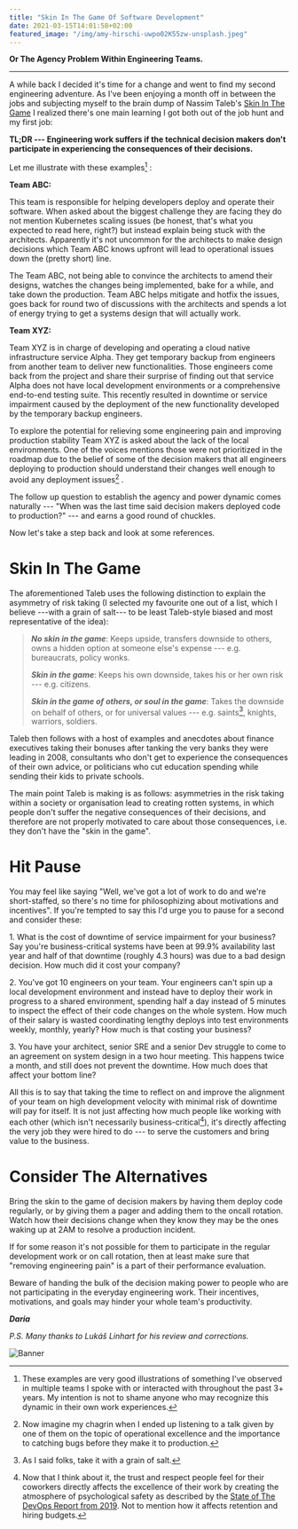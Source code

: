 ```yaml
---
title: "Skin In The Game Of Software Development"
date: 2021-03-15T14:01:58+02:00
featured_image: "/img/amy-hirschi-uwpo02K55zw-unsplash.jpeg"
---
```


**Or The Agency Problem Within Engineering Teams.**

___

A while back I decided it's time for a change and went to find my second engineering adventure. As I've been enjoying a month off in between the
jobs and subjecting myself to the brain dump of Nassim Taleb's [Skin In
The
Game](https://www.goodreads.com/book/show/36064445-skin-in-the-game)
I realized there's one main learning I got both out of the job hunt and my
first job:

**TL;DR --- Engineering work suffers if the technical decision makers
don't participate in experiencing the consequences of their decisions.**

Let me illustrate with these examples[^1] :

**Team ABC:**

This team is responsible for helping developers deploy and operate their
software. When asked about the biggest challenge they are facing they do
not mention Kubernetes scaling issues (be honest, that's what you
expected to read here, right?) but instead explain being stuck with the
architects. Apparently it's not uncommon for the architects to make
design decisions which Team ABC knows upfront will lead to operational
issues down the (pretty short) line.

The Team ABC, not being able to convince the architects to amend their
designs, watches the changes being implemented, bake for a while, and
take down the production. Team ABC helps mitigate and hotfix the issues,
goes back for round two of discussions with the architects and spends a
lot of energy trying to get a systems design that will actually work.

**Team XYZ:**

Team XYZ is in charge of developing and operating a cloud native
infrastructure service Alpha. They get temporary backup from engineers
from another team to deliver new functionalities. Those engineers come
back from the project and share their surprise of finding out that
service Alpha does not have local development environments or a
comprehensive end-to-end testing suite. This recently resulted in
downtime or service impairment caused by the deployment of the new
functionality developed by the temporary backup engineers.

To explore the potential for relieving some engineering pain and
improving production stability Team XYZ is asked about the lack of the
local environments. One of the voices mentions those were not
prioritized in the roadmap due to the belief of some of the decision
makers that all engineers deploying to production should understand
their changes well enough to avoid any deployment issues[^2] .

The follow up question to establish the agency and power dynamic comes
naturally --- "When was the last time said decision makers deployed code
to production?" --- and earns a good round of chuckles.

Now let's take a step back and look at some references.

**Skin In The Game**
====================

The aforementioned Taleb uses the following distinction to explain the
asymmetry of risk taking (I selected my favourite one out of a list,
which I believe ---with a grain of salt--- to be least Taleb-style
biased and most representative of the idea):


> ***No skin in the game***: Keeps upside, transfers downside to others, owns a hidden option at someone else's expense --- e.g. bureaucrats, policy wonks.
>
> ***Skin in the game***: Keeps his own downside, takes his or her own risk --- e.g. citizens.
>
> ***Skin in the game of others, or soul in the game***: Takes the downside on behalf of others, or for universal values --- e.g. saints[^3], knights, warriors, soldiers.

Taleb then follows with a host of examples and anecdotes about finance
executives taking their bonuses after tanking the very banks they were
leading in 2008, consultants who don't get to experience the
consequences of their own advice, or politicians who cut education
spending while sending their kids to private schools.

The main point Taleb is making is as follows: asymmetries in the risk
taking within a society or organisation lead to creating rotten systems,
in which people don't suffer the negative consequences of their
decisions, and therefore are not properly motivated to care about those
consequences, i.e. they don't have the "skin in the game".

**Hit Pause**
=============

You may feel like saying "Well, we've got a lot of work to do and we're
short-staffed, so there's no time for philosophizing about motivations
and incentives". If you're tempted to say this I'd urge you to pause for
a second and consider these:

1\. What is the cost of downtime of service impairment for your business?
Say you're business-critical systems have been at 99.9% availability
last year and half of that downtime (roughly 4.3 hours) was due to a bad
design decision. How much did it cost your company?

2\. You've got 10 engineers on your team. Your engineers can't spin up a
local development environment and instead have to deploy their work in
progress to a shared environment, spending half a day instead of 5
minutes to inspect the effect of their code changes on the whole system.
How much of their salary is wasted coordinating lengthy deploys into
test environments weekly, monthly, yearly? How much is that costing your
business?

3\. You have your architect, senior SRE and a senior Dev struggle to come
to an agreement on system design in a two hour meeting. This happens
twice a month, and still does not prevent the downtime. How much does
that affect your bottom line?

All this is to say that taking the time to reflect on and improve the
alignment of your team on high development velocity with minimal risk of
downtime will pay for itself. It is not just affecting how much people
like working with each other (which isn't necessarily
business-critical[^4]), it's directly affecting the very job they were
hired to do --- to serve the customers and bring value to the business.

**Consider The Alternatives**
=============================

Bring the skin to the game of decision makers by having them deploy code
regularly, or by giving them a pager and adding them to the oncall
rotation. Watch how their decisions change when they know they may be
the ones waking up at 2AM to resolve a production incident.

If for some reason it's not possible for them to participate in the
regular development work or on call rotation, then at least make sure
that "removing engineering pain" is a part of their performance
evaluation.

Beware of handing the bulk of the decision making power to people who
are not participating in the everyday engineering work. Their
incentives, motivations, and goals may hinder your whole team's
productivity.

[^1]: These examples are very good illustrations of something I've
    observed in multiple teams I spoke with or interacted with
    throughout the past 3+ years. My intention is not to shame anyone
    who may recognize this dynamic in their own work experiences.

[^2]: Now imagine my chagrin when I ended up listening to a talk given
    by one of them on the topic of operational excellence and the
    importance to catching bugs before they make it to production.

[^3]: As I said folks, take it with a grain of salt.

[^4]: Now that I think about it, the trust and respect people feel for
    their coworkers directly affects the excellence of their work by
    creating the atmosphere of psychological safety as described by the
    [State of The DevOps Report from
    2019](https://services.google.com/fh/files/misc/state-of-devops-2019.pdf).
    Not to mention how it affects retention and hiring budgets.

_**Daria**_

*P.S. Many thanks to Lukáš Linhart for his review and corrections.*

![Banner](/images/dg-tcp.jpeg)
